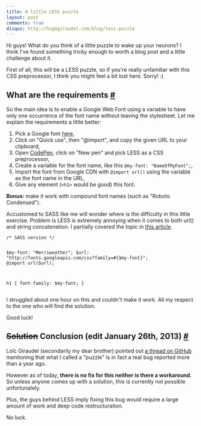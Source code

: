 ```yaml
---
title: A little LESS puzzle
layout: post
comments: true
disqus: http://hugogiraudel.com/blog/less-puzzle
--- 
```

<section>          
<p>Hi guys! What do you think of a little puzzle to wake up your neurons? I think I've found something tricky enough to worth a blog post and a little challenge about it.</p>
<p>First of all, this will be a LESS puzzle, so if you're really unfamiliar with this CSS preprocessor, I think you might feel a bit lost here. Sorry! :(</p>
</section>
<section id="requirements">
<h2>What are the requirements <a href="#requirements" class="section-anchor">#</a></h2>
<p>So the main idea is to enable a Google Web Font using a variable to have only one occurrence of the font name without leaving the stylesheet. Let me explain the requirements a little better:</p>
<ol>
<li>Pick a Google font <a href="http://www.google.com/webfonts">here</a>,</li>
<li>Click on "Quick use", then "@import", and copy the given URL to your clipboard,</li>
<li>Open <a href="http://codepen.io">CodePen</a>, click on "New pen" and pick LESS as a CSS preprocessor,</li>
<li>Create a variable for the font name, like this <code>@my-font: "NameOfMyFont";</code>,</li>
<li>Import the font from Google CDN with <code>@import url()</code> using the variable as the font name in the URL,</li>
<li>Give any element (<code>&lt;h1&gt;</code> would be good) this font.</li>
</ol>
<p><strong>Bonus:</strong> make it work with compound font names (such as "Roboto Condensed").</p>
<p>Accustomed to SASS like me will wonder where is the difficulty in this little exercise. Problem is LESS is extremely annoying when it comes to both url() and string concatenation. I partially covered the topic in <a href="less-to-sass">this article</a>. </p>
<pre class="language-scss"><code>/* SASS version */

$my-font: "Merriweather";
$url: "http://fonts.googleapis.com/css?family=#{$my-font}";
@import url($url);

h1 { font-family: $my-font; }</code></pre>
<p>I struggled about one hour on this and couldn't make it work. All my respect to the one who will find the solution.</p>
<p>Good luck!</p>
</section>
<section id="conclusion">
<h2><span style="text-decoration:line-through">Solution</span> Conclusion (edit January 26th, 2013) <a href="#conclusion" class="section-anchor">#</a></h2>
<p>Loïc Giraudel (secondarily my dear brother) pointed out <a href="https://github.com/cloudhead/less.js/issues/410">a thread on GitHub</a> mentioning that what I called a "puzzle" is in fact a real bug reported more than a year ago.</p>
<p>However as of today, <strong>there is no fix for this neither is there a workaround</strong>. So unless anyone comes up with a solution, this is currently not possible unfortunately.</p>
<p>Plus, the guys behind LESS imply fixing this bug would require a large amount of work and deep code restructuration.</p>
<p>No luck.</p> 
</section>